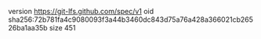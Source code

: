 version https://git-lfs.github.com/spec/v1
oid sha256:72b781fa4c9080093f3a44b3460dc843d75a76a428a366021cb26526ba1aa35b
size 451
